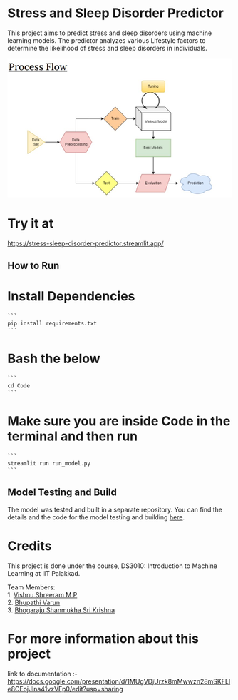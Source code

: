 # Stress and Sleep Disorder Predictor

This project aims to predict stress and sleep disorders using machine learning models. The predictor analyzes various Lifestyle factors to determine the likelihood of stress and sleep disorders in individuals.

![Process flow](documents/Process_flow.jpg)
# Try it at
https://stress-sleep-disorder-predictor.streamlit.app/

## How to Run
# Install Dependencies
    ```
    pip install requirements.txt
    ```

# Bash the below
    ```
    cd Code
    ```
# Make sure you are inside Code in the terminal and then run
    ```
    streamlit run run_model.py
    ```

## Model Testing and Build

The model was tested and built in a separate repository. You can find the details and the code for the model testing and building [here](https://github.com/VISHNU-SHREERAM/ML-Project).



# Credits

This project is done under the course, DS3010: Introduction to Machine Learning
at IIT Palakkad.

Team Members: <br>
    1. <a href="https://github.com/VISHNU-SHREERAM"> Vishnu Shreeram M P  </a> <br>
    2. <a href="https://github.com/cvbshcbad"> Bhupathi Varun </a> <br>
    3. <a href="https://github.com/wanderer3519"> Bhogaraju Shanmukha Sri Krishna </a> <br>

# For more information about this project
link to documentation :- https://docs.google.com/presentation/d/1MUgVDjUrzk8mMwwzn28mSKFLle8CEojJlna41vzVFp0/edit?usp=sharing 
